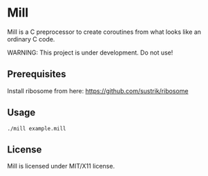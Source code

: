 Mill
====

Mill is a C preprocessor to create coroutines from what looks like an
ordinary C code.

WARNING: This project is under development. Do not use!

## Prerequisites

Install ribosome from here: https://github.com/sustrik/ribosome

## Usage

```
./mill example.mill
```

## License

Mill is licensed under MIT/X11 license.
